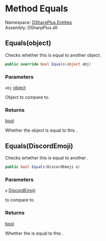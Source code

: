 # Method Equals

Namespace: [DSharpPlus.Entities](DSharpPlus.Entities.md)  
Assembly: DSharpPlus.dll

## <a id="DSharpPlus_Entities_DiscordEmoji_Equals_System_Object_"></a>Equals\(object\)

Checks whether this <xref href="DSharpPlus.Entities.DiscordEmoji" data-throw-if-not-resolved="false"></xref> is equal to another object.

```csharp
public override bool Equals(object obj)
```

### Parameters

`obj` [object](https://learn.microsoft.com/dotnet/api/system.object)

Object to compare to.

### Returns

[bool](https://learn.microsoft.com/dotnet/api/system.boolean)

Whether the object is equal to this <xref href="DSharpPlus.Entities.DiscordEmoji" data-throw-if-not-resolved="false"></xref>.

## <a id="DSharpPlus_Entities_DiscordEmoji_Equals_DSharpPlus_Entities_DiscordEmoji_"></a>Equals\(DiscordEmoji\)

Checks whether this <xref href="DSharpPlus.Entities.DiscordEmoji" data-throw-if-not-resolved="false"></xref> is equal to another <xref href="DSharpPlus.Entities.DiscordEmoji" data-throw-if-not-resolved="false"></xref>.

```csharp
public bool Equals(DiscordEmoji e)
```

### Parameters

`e` [DiscordEmoji](DSharpPlus.Entities.DiscordEmoji.md)

<xref href="DSharpPlus.Entities.DiscordEmoji" data-throw-if-not-resolved="false"></xref> to compare to.

### Returns

[bool](https://learn.microsoft.com/dotnet/api/system.boolean)

Whether the <xref href="DSharpPlus.Entities.DiscordEmoji" data-throw-if-not-resolved="false"></xref> is equal to this <xref href="DSharpPlus.Entities.DiscordEmoji" data-throw-if-not-resolved="false"></xref>.

